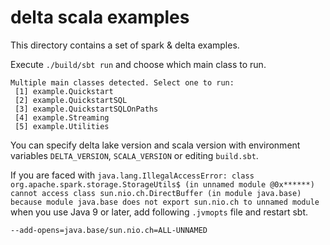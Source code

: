 
# delta scala examples

This directory contains a set of spark & delta examples.

Execute `./build/sbt run` and choose which main class to run.

```
Multiple main classes detected. Select one to run:
 [1] example.Quickstart
 [2] example.QuickstartSQL
 [3] example.QuickstartSQLOnPaths
 [4] example.Streaming
 [5] example.Utilities
```

You can specify delta lake version and scala version with environment variables `DELTA_VERSION`, `SCALA_VERSION` or editing `build.sbt`.

If you are faced with `java.lang.IllegalAccessError: class org.apache.spark.storage.StorageUtils$ (in unnamed module @0x******) cannot access class sun.nio.ch.DirectBuffer (in module java.base) because module java.base does not export sun.nio.ch to unnamed module` when you use Java 9 or later, add following `.jvmopts` file and restart sbt.

```
--add-opens=java.base/sun.nio.ch=ALL-UNNAMED
```
